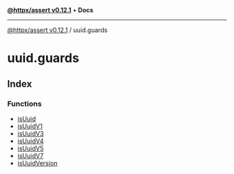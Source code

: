 [**@httpx/assert v0.12.1**](../README.md) • **Docs**

***

[@httpx/assert v0.12.1](../README.md) / uuid.guards

# uuid.guards

## Index

### Functions

- [isUuid](functions/isUuid.md)
- [isUuidV1](functions/isUuidV1.md)
- [isUuidV3](functions/isUuidV3.md)
- [isUuidV4](functions/isUuidV4.md)
- [isUuidV5](functions/isUuidV5.md)
- [isUuidV7](functions/isUuidV7.md)
- [isUuidVersion](functions/isUuidVersion.md)
